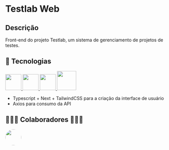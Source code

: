 # Testlab Web

## Descrição

Front-end do projeto Testlab, um sistema de gerenciamento de projetos de testes.

## 🚀 Tecnologias

<div>

<a href="https://www.typescriptlang.org/" title="Typescript" target="_blank">

<img src="https://upload.wikimedia.org/wikipedia/commons/thumb/4/4c/Typescript_logo_2020.svg/512px-Typescript_logo_2020.svg.png" heigth="50px" width="50px" />

</a>

<a href="https://nextjs.org/" title="Next" target="_blank">

<img src="https://www.drupal.org/files/project-images/nextjs-icon-dark-background.png" heigth="50px" width="50px" />
</a>

<a href="https://tailwindcss.com/" title="TailwindCSS" target="_blank">

<img src="https://static-00.iconduck.com/assets.00/tailwind-css-icon-1024x615-fdeis5r1.png" heigth="50px" width="50px" />

</a>

<a href="https://axios-http.com/docs/intro" title="Axios" target="_blank">

<img src="https://axios-http.com/assets/logo.svg" heigth="60px" width="60px" />
</a>

</div>

- Typescript + Next + TailwindCSS para a criação da interface de usuário
- Axios para consumo da API

## 👨🏻‍💻 Colaboradores 👩🏻‍💻

<div>

<a href="https://github.com/Tiago0Br" target="_blank">

<img src="https://avatars.githubusercontent.com/u/52180428?s=70&v=4" heigth="50px" width="50px" style="border-radius: 50%;" />
</a>

</div>

